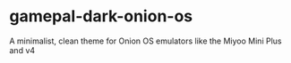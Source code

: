 # gamepal-dark-onion-os
A minimalist, clean theme for Onion OS emulators like the Miyoo Mini Plus and v4
